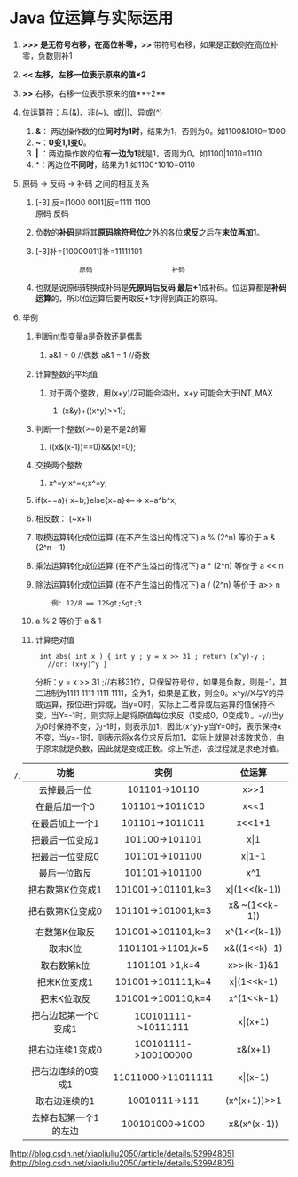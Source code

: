 # Java 位运算与实际运用

1. **&gt;&gt;&gt; **是无符号右移，在高位补零，**&gt;&gt;** 带符号右移，如果是正数则在高位补零，负数则补1
2. **&lt;&lt; **左移，左移一位表示原来的值**×2**
3. **&gt;&gt;** 右移，右移一位表示原来的值**÷2**
4. 位运算符：与\(&\)、非\(~\)、或\(\|\)、异或\(^\)
   1. **&**： 两边操作数的位**同时为1时**，结果为1，否则为0。如1100&1010=1000
   2. **~**：**0变1,1变0**。
   3. **\|** ：两边操作数的位**有一边为1**就是1，否则为0。如1100\|1010=1110
   4. **^**：两边位**不同时**，结果为1.如1100^1010=0110
5. 原码 -&gt; 反码 -&gt; 补码 之间的相互关系  
   1. \[-3\] 反=\[1000 0011\]反=1111 1100  
                       原码                   反码  
   2. 负数的**补码**是将其**原码除符号位**之外的各位**求反**之后在**末位再加1**。

   1. \[-3\]补=\[10000011\]补=11111101

      ```
                 原码                    补码
      ```

   2. 也就是说原码转换成补码是**先原码后反码 最后+1**成补码。位运算都是**补码运算**的，所以位运算后要再取反+1才得到真正的原码。

6. 举例

   1. 判断int型变量a是奇数还是偶素

      1. a&1  = 0  //偶数       a&1 =  1  //奇数 

   2. 计算整数的平均值

      1. 对于两个整数，用\(x+y\)/2可能会溢出，x+y 可能会大于INT\_MAX

         1. \(x&y\)+\(\(x^y\)&gt;&gt;1\);

   3. 判断一个整数\(&gt;=0\)是不是2的幂

      1. \(\(x&\(x-1\)\)==0\)&&\(x!=0\);

   4. 交换两个整数

      1. x^=y;x^=x;x^=y;

   5. if\(x==a\){ x=b;}else{x=a}&lt;===&gt; x=a^b^x;

   6. 相反数： \(~x+1\)

   7. 取模运算转化成位运算 \(在不产生溢出的情况下\)   a % \(2^n\) 等价于 a & \(2^n - 1\)

   8. 乘法运算转化成位运算 \(在不产生溢出的情况下\)   a \* \(2^n\) 等价于 a &lt;&lt; n

   9. 除法运算转化成位运算 \(在不产生溢出的情况下\)   a / \(2^n\) 等价于 a&gt;&gt; n

      ```
          例: 12/8 == 12&gt;&gt;3 
      ```

   10. a % 2 等价于 a & 1

   11. 计算绝对值

       ` int abs( int x ) { int y ; y = x >> 31 ; return (x^y)-y ;        //or: (x+y)^y }`

        分析：y = x &gt;&gt; 31 ;//右移31位，只保留符号位，如果是负数，则是-1，其二进制为1111 1111 1111 1111，全为1，如果是正数，则全0。x^y//X与Y的异或运算，按位进行异或，当y=0时，实际上二者异或后运算的值保持不变，当Y=-1时，则实际上是将原值每位求反（1变成0，0变成1）。-y//当y为0时保持不变，为-1时，则表示加1，因此\(x^y\)-y当Y=0时，表示保持x不变，当y=-1时，则表示将x各位求反后加1，实际上就是对该数求负，由于原来就是负数，因此就是变成正数。综上所述，该过程就是求绝对值。

7. | 功能 | 实例 | 位运算 |
   | :---: | :---: | :---: |
   | 去掉最后一位 | 101101-&gt;10110 | x&gt;&gt;1 |
   | 在最后加一个0 | 101101-&gt;1011010 | x&lt;&lt;1 |
   | 在最后加上一个1 | 101101-&gt;1011011 | x&lt;&lt;1+1 |
   | 把最后一位变成1 | 101100-&gt;101101 | x\|1 |
   | 把最后一位变成0 | 101101-&gt;101100 | x\|1-1 |
   | 最后一位取反 | 101101-&gt;101100 | x^1 |
   | 把右数第K位变成1 | 101001-&gt;101101,k=3 | x\|\(1&lt;&lt;\(k-1\)\) |
   | 把右数第K位变成0 | 101101-&gt;101001,k=3 | x& ~\(1&lt;&lt;k-1\)\) |
   | 右数第K位取反 | 101001-&gt;101101,k=3 | x^\(1&lt;&lt;\(k-1\)\) |
   | 取末K位 | 1101101-&gt;1101,k=5 | x&\(\(1&lt;&lt;k\)-1\) |
   | 取右数第k位 | 1101101-&gt;1,k=4 | x&gt;&gt;\(k-1\)&1 |
   | 把末K位变成1 | 101001-&gt;101111,k=4 | x\|\(1&lt;&lt;k-1\) |
   | 把末K位取反 | 101001-&gt;100110,k=4 | x^\(1&lt;&lt;k-1\) |
   | 把右边起第一个0变成1 | 100101111-&gt;10111111 | x\|\(x+1\) |
   | 把右边连续1变成0 | 100101111-&gt;100100000 | x&\(x+1\) |
   | 把右边连续的0变成1 | 11011000-&gt;11011111 | x\|\(x-1\) |
   | 取右边连续的1 | 10010111-&gt;111 | \(x^\(x+1\)\)&gt;&gt;1 |
   | 去掉右起第一个1的左边 | 100101000-&gt;1000 | x&\(x^\(x-1\)\) |

[http://blog.csdn.net/xiaoliuliu2050/article/details/52994805](http://blog.csdn.net/xiaoliuliu2050/article/details/52994805)

